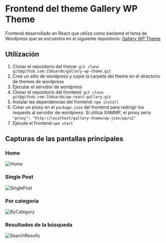 # Frontend del theme Gallery WP Theme
Frontend desarrollado en React que utiliza como backend el tema de Wordpress que se encuentra en el siguiente repositorio:
[Gallery WP Theme](https://github.com/J3duardo/gallery-wp-theme)

## Utilización
1. Clonar el repositorio del theme: ```git clone git@github.com:J3duardo/gallery-wp-theme.git```
2. Cree un sitio de wordpress y copie la carpeta del theme en el directorio de themes de wordpress
3. Ejecutar el servidor de wordpress
4. Clonar el repositorio del frontend: ```git clone git@github.com:J3duardo/wp-react-gallery.git```
5. Instalar las dependencias del frontend: ```npm install```
6. Crear un proxy en el ```package.json``` del frontend para redirigir los requests al servidor de wordpress. Si utiliza XAMMP, el proxy sería ```"proxy": "http://localhost/gallery-theme/wp-json/wp/v2"```
7. Ejecute el frontend ```npm start```

## Capturas de las pantallas principales

### Home
![Home](https://i.imgur.com/qrvEjPs.png)

### Single Post
![SinglePost](https://i.imgur.com/r1ky70R.png)

### Por categoría
![ByCategory](https://i.imgur.com/76n3KTW.png)

### Resultados de la búsqueda
![SearchResults](https://i.imgur.com/MaVyFNB.jpg)